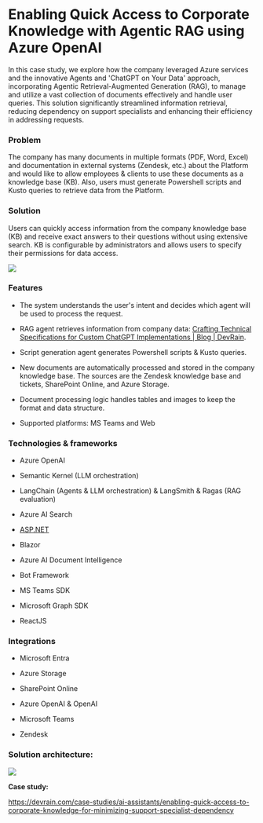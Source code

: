 # Enabling Quick Access to Corporate Knowledge with Agentic RAG using Azure OpenAI  

In this case study, we explore how the company leveraged Azure services and the innovative Agents and 'ChatGPT on Your Data' approach, incorporating Agentic Retrieval-Augmented Generation (RAG), to manage and utilize a vast collection of documents effectively and handle user queries. This solution significantly streamlined information retrieval, reducing dependency on support specialists and enhancing their efficiency in addressing requests. 

### Problem

The company has many documents in multiple formats (PDF, Word, Excel) and documentation in external systems (Zendesk, etc.) about the Platform and would like to allow employees & clients to use these documents as a knowledge base (KB). Also, users must generate Powershell scripts and Kusto queries to retrieve data from the Platform.

  


### Solution

Users can quickly access information from the company knowledge base (KB) and receive exact answers to their questions without using extensive search. KB is configurable by administrators and allows users to specify their permissions for data access.

  


![](https://t9015511399.p.clickup-attachments.com/t9015511399/ff12fd06-ce23-4599-9a33-c8af415a89a7/image.png)

  


### Features

* The system understands the user's intent and decides which agent will be used to process the request.


* RAG agent retrieves information from company data: [Crafting Technical Specifications for Custom ChatGPT Implementations | Blog | DevRain](https://devrain.com/blog/crafting-technical-specifications-for-custom-chatgpt-implementations). 


* Script generation agent generates Powershell scripts & Kusto queries.


* New documents are automatically processed and stored in the company knowledge base. The sources are the Zendesk knowledge base and tickets, SharePoint Online, and Azure Storage.


* Document processing logic handles tables and images to keep the format and data structure.


* Supported platforms: MS Teams and Web



  


### Technologies & frameworks

* Azure OpenAI


* Semantic Kernel (LLM orchestration)


* LangChain (Agents & LLM orchestration) & LangSmith & Ragas (RAG evaluation)


* Azure AI Search


* [ASP.NET](http://asp.net/)


* Blazor


* Azure AI Document Intelligence


* Bot Framework


* MS Teams SDK


* Microsoft Graph SDK


* ReactJS



  


### Integrations

* Microsoft Entra


* Azure Storage


* SharePoint Online


* Azure OpenAI & OpenAI


* Microsoft Teams


* Zendesk



  


### Solution architecture:

![](https://t9015511399.p.clickup-attachments.com/t9015511399/0b7f06ed-6cdc-4fed-b117-de7edf08d82e/image.png)

  


  


**Case study:**

<https://devrain.com/case-studies/ai-assistants/enabling-quick-access-to-corporate-knowledge-for-minimizing-support-specialist-dependency>